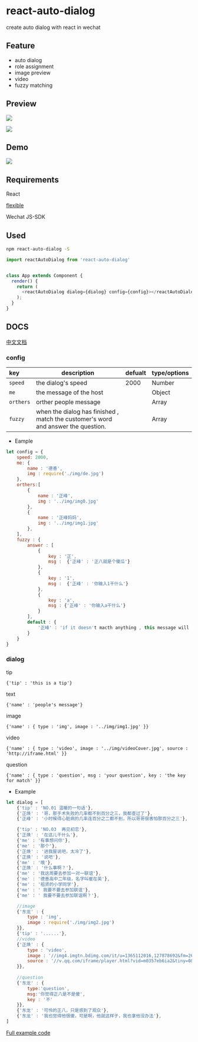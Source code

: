 # react-auto-dialog

create auto dialog with react in wechat

## Feature

- auto dialog
- role assignment
- image preview
- video
- fuzzy matching


## Preview

![](https://jlianphoto.github.io/react-auto-dialog/img/GIF1.gif)

![](https://jlianphoto.github.io/react-auto-dialog/img/Gif2.gif)

## Demo

![](https://jlianphoto.github.io/react-auto-dialog/img/1500814394.png)


## Requirements

React

[flexible](https://github.com/amfe/lib-flexible/)

Wechat JS-SDK

## Used

```bash
npm react-auto-dialog -S
```

```js
import reactAutoDialog from 'react-auto-dialog'


class App extends Component {
  render() {
    return (
      <reactAutoDialog dialog={dialog} config={config}></reactAutoDialog>
    );
  }
}
```

## DOCS

[中文文档](https://github.com/jlianphoto/react-auto-dialog/blob/master/docs/docs.md)


### config

|key|description|defualt|type/options|
|:---|---|---|---|
| `speed`|the dialog's speed |2000|Number|
|`me`|the message of the host||Object|
|`orthers`|orther people message||Array|
|`fuzzy`|when the dialog has finished , match the customer's word and answer the question.||Array|

- Eample

```js
let config = {
	speed: 2000,
	me: {
		name : '德善',
		img : require('./img/de.jpg')
	},
	orthers:[
		{
			name : '正峰',
			img : '../img/img0.jpg'
		},
		{
			name : '正峰妈妈',
			img : '../img/img1.jpg'
		},
	],
	fuzzy : {
		answer : [
			{
				key : '正',
				msg :  {'正峰' : '正八就是个傻瓜'}
			},
			{
				key : '1',
				msg :  {'正峰' : '你输入1干什么'}
			},
			{
				key : 'a',
				msg : {'正峰' : '你输入a干什么'}
			}
		],
		default : {
			'正峰' : 'if it doesn't macth anything , this message will be sent'
		}
	}
}

```


### dialog

tip

`{'tip' : 'this is a tip'}`

text

`{'name' : 'people's message'}`

image

`{'name' : {
	type : 'img',
	image : '../img/img1.jpg'
}}`

video

`{'name' : {
	type : 'video',
	image : '../img/videoCover.jpg',
	source : 'http://iframe.html'
}}`

question

`{'name' : {
	type : 'question',
	msg : 'your question',
	key : 'the key for match'
}}`


- Example

```js
let dialog = [
	{'tip' : 'NO.01 温暖的一句话'},
	{'正焕' : '哥，那手术失败的几率都不到百分之三，我都查过了'},
	{'正峰' : '小时候得心脏病的几率连百分之二都不到，所以哥哥很害怕那百分之三'},

	{'tip' : 'NO.03  再见初恋'},
	{'正焕' : '在这儿干什么'},
	{'me' : '有事想问你'},
	{'me' : '那个'},
	{'正焕' : '进我屋说吧，太冷了'},
	{'正焕' : '说吧'},
	{'me' : '哦'},
	{'正焕' : '什么事啊？'},
	{'me' : '我这周要去参加一对一联谊'},
	{'me' : '德善高中二年级，名字叫崔在英'},
	{'me' : '祖贤的小学同学'},
	{'me' : ' 我要不要去参加联谊'},
	{'me' : ' 我要不要去参加联谊啊？'},

	//image
	{'东龙' : {
		type : 'img',
		image : require('./img/img2.jpg')
	}},
	{'tip' : '......'},
	//video
	{'正焕' : {
		type : 'video',
		image : '//img4.imgtn.bdimg.com/it/u=1365112016,127878692&fm=26&gp=0.jpg',
		source : '//v.qq.com/iframe/player.html?vid=m0357eb6ia2&tiny=0&auto=0'
	}},
	
	//question
	{'东龙' : {
		type:'question',
		msg:'你觉得正八是不是傻',
		key : '不'
	}},
	{'东龙' : '可怜的正八，只是感到了观众'},
	{'东龙' : '我也觉得他很傻，可是啊，他就这样子，我也拿他没办法'},
]
```

[Full example code](https://github.com/jlianphoto/react-auto-dialog/blob/master/src/App.jsx)





